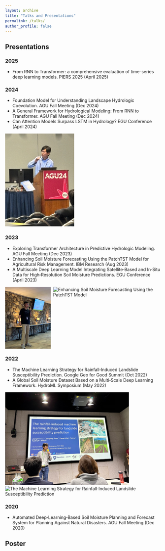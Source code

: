```yaml
---
layout: archive
title: "Talks and Presentations"
permalink: /talks/
author_profile: false
---
```



## Presentations

### 2025
- From RNN to Transformer: a comprehensive evaluation of time-series deep learning models. PIERS 2025 (April 2025)

### 2024
- Foundation Model for Understanding Landscape Hydrologic Coevolution. AGU Fall Meeting (Dec 2024)
- A General Framework for Hydrological Modeling: From RNN to Transformer. AGU Fall Meeting (Dec 2024)
- Can Attention Models Surpass LSTM in Hydrology? EGU Conference (April 2024)

<img src="../images/talks/presentation_2024_AGU.png" alt="Foundation Model for Understanding Landscape Hydrologic Coevolution" height="300"/> 

### 2023
- Exploring Transformer Architecture in Predictive Hydrologic Modeling. AGU Fall Meeting (Dec 2023)
- Enhancing Soil Moisture Forecasting Using the PatchTST Model for Agricultural Risk Management. IBM Research (Aug 2023)
- A Multiscale Deep Learning Model Integrating Satellite‑Based and In‑Situ Data for High‑Resolution Soil Moisture Predictions. EGU Conference (April 2023)

<div style="display: flex; align-items: flex-start; gap: 0.5rem;">
  <img
    src="../images/talks/presentation_2023_IBM1.png"
    alt="Enhancing Soil Moisture Forecasting Using the PatchTST Model"
    style="height: 200px; width: auto; object-fit: contain;"
  />
  <img
    src="../images/talks/presentation_2023_IBM2.png"
    alt="Enhancing Soil Moisture Forecasting Using the PatchTST Model"
    style="height: 200px; width: auto; object-fit: contain;"
  />
</div>

### 2022
- The Machine Learning Strategy for Rainfall‑Induced Landslide Susceptibility Prediction. Google Geo for Good Summit (Oct 2022)
- A Global Soil Moisture Dataset Based on a Multi‑Scale Deep Learning Framework. HydroML Symposium (May 2022)

<img src="../images/talks/presentation_2022_google1.png" alt="The Machine Learning Strategy for Rainfall‑Induced Landslide Susceptibility Prediction" height="300"/> <img src="../images/talks/presentation_2022_google2.png" alt="The Machine Learning Strategy for Rainfall‑Induced Landslide Susceptibility Prediction" height="300"/> 

### 2020
- Automated Deep‑Learning‑Based Soil Moisture Planning and Forecast System for Planning Against Natural Disasters. AGU Fall Meeting (Dec 2020)


## Poster
